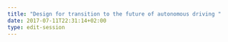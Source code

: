 ```yaml
---
title: "Design for transition to the future of autonomous driving "
date: 2017-07-11T22:31:14+02:00
type: edit-session
---
```


